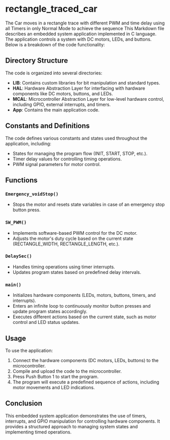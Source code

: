 # rectangle_traced_car
The Car moves in a rectangle trace with different PWM and time delay using all Timers in only Normal Mode to achieve the sequence 
This Markdown file describes an embedded system application implemented in C language. The application controls a system with DC motors, LEDs, and buttons. Below is a breakdown of the code functionality:

## Directory Structure

The code is organized into several directories:
- **LIB**: Contains custom libraries for bit manipulation and standard types.
- **HAL**: Hardware Abstraction Layer for interfacing with hardware components like DC motors, buttons, and LEDs.
- **MCAL**: Microcontroller Abstraction Layer for low-level hardware control, including GPIO, external interrupts, and timers.
- **App**: Contains the main application code.

## Constants and Definitions

The code defines various constants and states used throughout the application, including:
- States for managing the program flow (INIT, START, STOP, etc.).
- Timer delay values for controlling timing operations.
- PWM signal parameters for motor control.

## Functions

### `Emergency_voidStop()`
- Stops the motor and resets state variables in case of an emergency stop button press.

### `SW_PWM()`
- Implements software-based PWM control for the DC motor.
- Adjusts the motor's duty cycle based on the current state (RECTANGLE_WIDTH, RECTANGLE_LENGTH, etc.).

### `DelaySec()`
- Handles timing operations using timer interrupts.
- Updates program states based on predefined delay intervals.

### `main()`
- Initializes hardware components (LEDs, motors, buttons, timers, and interrupts).
- Enters an infinite loop to continuously monitor button presses and update program states accordingly.
- Executes different actions based on the current state, such as motor control and LED status updates.

## Usage

To use the application:
1. Connect the hardware components (DC motors, LEDs, buttons) to the microcontroller.
2. Compile and upload the code to the microcontroller.
3. Press Push Button 1 to start the program.
4. The program will execute a predefined sequence of actions, including motor movements and LED indications.

## Conclusion

This embedded system application demonstrates the use of timers, interrupts, and GPIO manipulation for controlling hardware components. It provides a structured approach to managing system states and implementing timed operations.